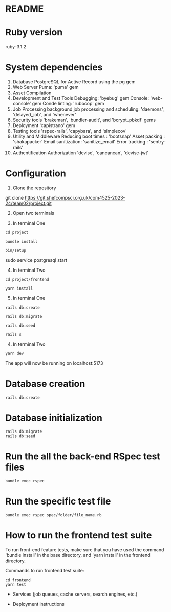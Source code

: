 # README
# Ruby version
ruby-3.1.2

# System dependencies
1. Database 
PostgreSQL for Active Record using the pg gem
2. Web Server
Puma: 'puma' gem
3. Asset Compilation
4. Development and Test Tools 
Debugging: 'byebug' gem
Console: 'web-console' gem
Conde linting: 'rubocop' gem
5. Job Processing
background job processing and scheduling: 'daemons', 'delayed_job', and 'whenever'
6. Security tools
'brakeman', 'bundler-audit', and 'bcrypt_pbkdf' gems
7. Deployment
'capistrano' gem
8. Testing tools
'rspec-rails', 'capybara', and 'simplecov'
9. Utility and Middleware
Reducing boot times : 'bootsnap'
Asset packing : 'shakapacker'
Email sanitization: 'sanitize_email'
Error tracking : 'sentry-rails'
11. Authentification Authorization 
'devise', 'cancancan', 'devise-jwt'

# Configuration 

1. Clone the repository

git clone https://git.shefcompsci.org.uk/com4525-2023-24/team02/project.git

2. Open two terminals

3. In terminal One

```
cd project

bundle install

bin/setup
```

sudo service postgresql start

4. In terminal Two 

```
cd project/frontend 

yarn install
```

5. In terminal One

```
rails db:create

rails db:migrate

rails db:seed

rails s
```

4. In terminal Two

```
yarn dev
```

The app will now be running on localhost:5173

# Database creation 
```
rails db:create
```

# Database initialization
```
rails db:migrate
rails db:seed
```

# Run the all the back-end RSpec test files
```
bundle exec rspec 
```

# Run the specific test file

```
bundle exec rspec spec/folder/file_name.rb
```

# How to run the frontend test suite
To run front-end feature tests, make sure that you have used the command 'bundle install' in the base directory, and 'yarn install' in the frontend directory.

Commands to run frontend test suite:
```
cd frontend
yarn test
```

* Services (job queues, cache servers, search engines, etc.)

* Deployment instructions
